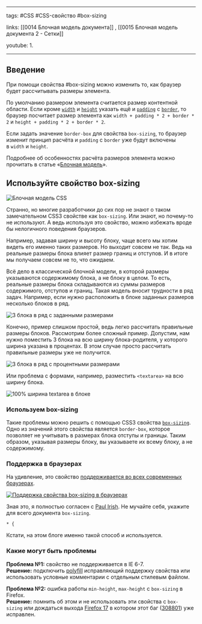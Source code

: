 ____

tags: #CSS #CSS-свойство #box-sizing 

links: [[0014 Блочная модель документа]] , [[0015 Блочная модель документа 2 - Сетки]] 

youtube: 
1. 

_____

## Введение

При помощи свойства #box-sizing можно изменить то, как браузер будет рассчитывать размеры элемента.

По умолчанию размером элемента считается размер контентной области. Если кроме [`width`](https://doka.guide/css/width/) и [`height`](https://doka.guide/css/height/) указать ещё и [`padding`](https://doka.guide/css/padding/) с [`border`](https://doka.guide/css/border/), то браузер посчитает размер элемента как `width + padding * 2 + border * 2` и `height + padding * 2 + border * 2`.

Если задать значение `border-box` для свойства `box-sizing`, то браузер изменит принцип расчёта и `padding` с `border` уже будут включены в `width` и `height`.

Подробнее об особенностях расчёта размеров элемента можно прочитать в статье «[Блочная модель](https://doka.guide/css/box-model/)».

## Используйте свойство box-sizing

![Блочная модель CSS](http://simonenko.su/i/u/box-model.png "Блочная модель CSS")

Странно, но многие разработчики до сих пор не знают о таком замечательном CSS3 свойстве как `box-sizing`. Или знают, но почему-то не используют. А ведь используя это свойство, можно избежать вроде бы нелогичного поведения браузеров.

Например, задавая ширину и высоту блоку, чаще всего мы хотим видеть его именно таких размеров. 
Но выходит совсем не так. Ведь на реальные размеры блока влияет размер границ и отступов. И в итоге мы получаем совсем не то, что ожидаем.

Всё дело в классической блочной модели, в которой размеры указываются содержимому блока, а не блоку в целом. То есть, реальные размеры блока складываются из суммы размеров содержимого, отступов и границ. Такая модель вносит трудности в ряд задач. Например, если нужно расположить в блоке заданных размеров несколько блоков в ряд.

![3 блока в ряд с заданными размерами](http://simonenko.su/i/u/box-example-1.png "3 блока в ряд с заданными размерами")

Конечно, пример слишком простой, ведь легко рассчитать правильные размеры блоков. Рассмотрим более сложный пример. Допустим, нам нужно поместить 3 блока на всю ширину блока-родителя, у которого ширина указана в процентах. В этом случае просто рассчитать правильные размеры уже не получится.

![3 блока в ряд с процентными размерами](http://simonenko.su/i/u/box-example-2.png "3 блока в ряд с процентными размерами")

Или проблема с формами, например, разместить `<textarea>` на всю ширину блока.

![100% ширина textarea в блоке](http://simonenko.su/i/u/box-example-3.png "100% ширина textarea в блоке")

### Используем box-sizing

Такие проблемы можно решить с помощью CSS3 свойства [`box-sizing`](https://developer.mozilla.org/en-US/docs/CSS/box-sizing). Одно из значений этого свойства является `border-box`, которое позволяет не учитывать в размерах блока отступы и границы. Таким образом, указывая размеры блоку, вы указываете их всему блоку, а не содержимому.

### Поддержка в браузерах

На удивление, это свойство [поддерживается во всех современных браузерах](http://caniuse.com/#search=box-sizing).

[![Поддержка свойства box-sizing в браузерах](http://simonenko.su/i/u/caniuse-thumb.png "Поддержка свойства box-sizing в браузерах")](http://simonenko.su/i/u/caniuse.png)

Зная это, я полностью согласен с [Paul Irish](http://paulirish.com/2012/box-sizing-border-box-ftw/). Не мучайте себя, укажите для всего документа `box-sizing`.

```
* {
```

Кстати, на этом блоге именно такой способ и используется.

### Какие могут быть проблемы

**Проблема №1:** свойство не поддерживается в IE 6-7.  
**Решение:** подключить [polyfill](https://github.com/Schepp/box-sizing-polyfill) исправляющий поддержку свойства или использовать условные комментарии с отдельным стилевым файлом.

**Проблема №2:** ошибка работы `min-height`, `max-height` с `box-sizing` в Firefox.  
**Решение:** помнить об этом и не использовать эти свойства с `box-sizing` или дождаться выхода [Firefox 17](https://developer.mozilla.org/en-US/docs/Firefox_17_for_developers) в котором этот баг ([308801](https://bugzilla.mozilla.org/show_bug.cgi?id=308801)) уже исправлен.
